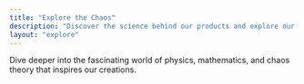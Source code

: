 ```yaml
---
title: "Explore the Chaos"
description: "Discover the science behind our products and explore our knowledge base"
layout: "explore"
---
```


Dive deeper into the fascinating world of physics, mathematics, and chaos theory that inspires our creations.
